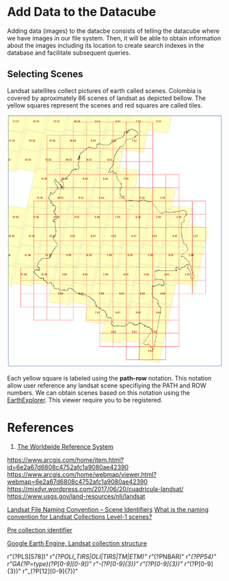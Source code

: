 # Add Data to the Datacube

Adding data (images) to the datacbe consists of telling the datacube where we have images in our file system. Then, it will be able to obtain information about the images including its location to create search indexes in the database and facilitate subsequent queries.

## Selecting Scenes

Landsat satellites collect pictures of earth called scenes. Colombia is covered by aproximately 86 scenes of landsat as depicted bellow. The yellow squares represent the scenes and red squares are called tiles.

![alt text](https://github.com/DonAurelio/manuals/blob/master/open-datacube/imgs/colombia_scenes.png)

Each yellow square is labeled using the **path-row** notation. This notation allow user reference any landsat scene specifiying the PATH and ROW numbers. We can obtain scenes based on this notation using the [EarthExplorer](https://earthexplorer.usgs.gov/). This viewer require you to be registered. 


# References

1. [The Worldwide Reference System](https://landsat.gsfc.nasa.gov/the-worldwide-reference-system/)


https://www.arcgis.com/home/item.html?id=6e2a67d6808c4752afc1a9080ae42390
https://www.arcgis.com/home/webmap/viewer.html?webmap=6e2a67d6808c4752afc1a9080ae42390
https://mixdyr.wordpress.com/2017/06/20/cuadricula-landsat/
https://www.usgs.gov/land-resources/nli/landsat

[Landsat File Naming Convention – Scene Identifiers](https://gisgeography.com/landsat-file-naming-convention/)
[What is the naming convention for Landsat Collections Level-1 scenes?]()

[Pre collection identifier](https://landsat.usgs.gov/sites/default/files/images/Scene_ProductID_compare-.jpg)

[Google Earth Engine, Landsat collection structure](https://developers.google.com/earth-engine/landsat)

r"(?P<vehicle>LS[578])"
r"_(?P<instrument>OLI_TIRS|OLI|TIRS|TM|ETM)"
r"_(?P<type>NBAR)"
r"_(?P<level>P54)"
r"_GA(?P=type)(?P<product>[0-9][0-9])"
r"-(?P<groundstation>[0-9]{3})"
r"_(?P<path>[0-9]{3})"
r"_(?P<row>[0-9]{3})"
r"_(?P<date>[12][0-9]{7})"